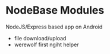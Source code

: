 # NodeBase Modules

NodeJS/Express based app on Android

- file download/upload
- werewolf first ngiht helper

